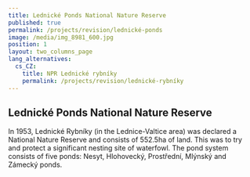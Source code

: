 ```yaml
---
title: Lednické Ponds National Nature Reserve
published: true
permalink: /projects/revision/lednické-ponds
image: /media/img_8981_600.jpg
position: 1
layout: two_columns_page
lang_alternatives:
  cs_CZ:
    title: NPR Lednické rybníky
    permalink: /projects/revision/lednické-rybníky
---
```

## **Lednické Ponds National Nature Reserve**

In 1953, Lednické Rybníky (in the Lednice-Valtice area) was declared a National Nature Reserve and consists of 552.5ha of land. This was to try and protect a significant nesting site of waterfowl. The pond system consists of five ponds: Nesyt, Hlohovecký, Prostřední, Mlýnský and Zámecký ponds.
